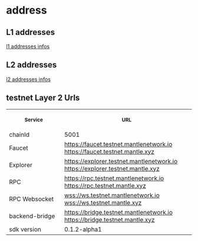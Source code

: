 # address

## L1 addresses
[l1 addresses infos](info/testnet-info.yaml)

## L2 addresses
[l2 addresses infos](info/common.yaml)

## testnet Layer 2 Urls
<table>
<tr>
<th>
<img width="506px" height="0px" />
<p><small>Service</small></p>
</th>
<th>
<img width="506px" height="0px" />
<p><small>URL</small></p>
</th>
</tr> 
<tr>
<td> chainId </td>
<td>5001</td>
</tr>
<tr>
<td> Faucet </td>
<td><a href="https://faucet.testnet.mantlenetwork.io">https://faucet.testnet.mantlenetwork.io</a> <a href="https://faucet.testnet.mantle.xyz">https://faucet.testnet.mantle.xyz</a></td>
</tr>
<tr>
<td> Explorer </td>
<td><a href="https://explorer.testnet.mantlenetwork.io/">https://explorer.testnet.mantlenetwork.io</a> <a href="https://explorer.testnet.mantle.xyz">https://explorer.testnet.mantle.xyz</a></td>
</tr>
<tr>
<td> RPC </td>
<td><a href="https://rpc.testnet.mantlenetwork.io/">https://rpc.testnet.mantlenetwork.io</a> <a href="https://rpc.testnet.mantle.xyz">https://rpc.testnet.mantle.xyz</a></td>
</tr>
<tr>
<td> RPC Websocket </td>
<td><a href="wss://wss.testnet.mantlenetwork.io/">wss://ws.testnet.mantlenetwork.io</a> <a href="wss://wss.testnet.mantle.xyz/">wss://ws.testnet.mantle.xyz</a></td>
</tr>
 <tr>
<td> backend-bridge </td>
<td><a href="https://bridge.testnet.mantlenetwork.io/">https://bridge.testnet.mantlenetwork.io</a> <a href="https://bridge.testnet.mantle.xyz/">https://bridge.testnet.mantle.xyz</a></td>
</tr>
 <tr>
<td> sdk version </td>
<td>0.1.2-alpha1</td>
</tr>
</table>
